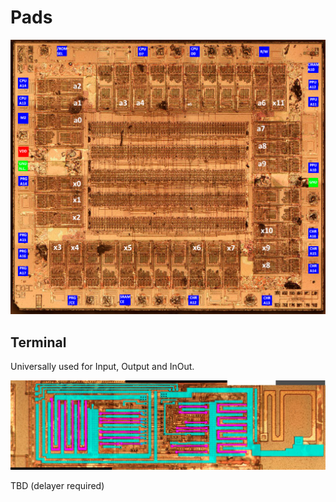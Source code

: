 # Pads

![pads](imgstore/pads.png)

## Terminal

Universally used for Input, Output and InOut.

![pad.jpg](imgstore/pad.jpg)

TBD (delayer required)
